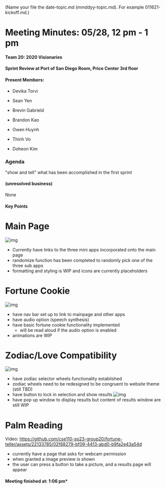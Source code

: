(Name your file the date-topic.md (mmddyy-topic.md). For example 011621-kickoff.md.)

# Meeting Minutes: 05/28, 12 pm - 1 pm

#### Team 20: 2020 Visionaries

#### Sprint Review at Port of San Diego Room, Price Center 3rd floor

#### Present Members:

- Devika Torvi

- Sean Yen

- Brevin Gabrield

- Brandon Kao

- Owen Huynh

- Thinh Vo

- Doheon Kim

### Agenda
"show and tell" what has been accomplished in the first sprint

#### (unresolved business)
None

#### Key Points

# Main Page
![img](media/main.png)
* Currently have links to the three mini apps incorporated onto the main page
* randomize function has been completed to randomly pick one of the three sub apps
* formatting and styling is WIP and icons are currently placeholders
  
# Fortune Cookie
![img](media/fortunecookie.png)
* have nav bar set up to link to mainpage and other apps
* have audio option (speech synthesis)
* have basic fortune cookie functionality implemented
  * will be read aloud if the audio option is enabled
* animations are WIP

# Zodiac/Love Compatibility
![img](media/zodiac1.png)
* have zodiac selector wheels functionality established 
* zodiac wheels need to be redesigned to be congruent to website theme (still TBD)
* have button to lock in selection and show results
![img](media/zodiac2.png)
* have pop up window to display results but content of results window are still WIP

# Palm Reading
Video: https://github.com/cse110-sp23-group20/fortune-teller/assets/22133785/02f88279-bf09-4413-abd0-b9fa2e43a54d
* currently have a page that asks for webcam permission
* when granted a image preview is shown
* the user can press a button to take a picture, and a results page will appear
#### Meeting finished at: 1:06 pm*
